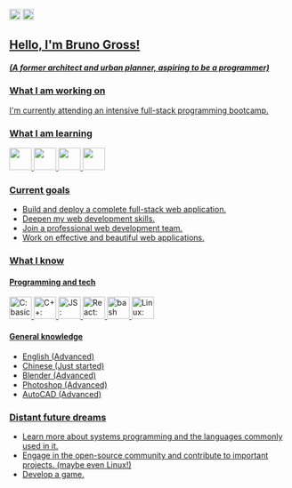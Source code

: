 <span><a href="https://github.com/bvgross"><img alt="Static Badge" src="https://img.shields.io/badge/en-red?style=for-the-badge" style="height: 20px"></a>
<a href="https://github.com/bvgross/bvgross/blob/main/README.pt-br.md"><img alt="Static Badge" src="https://img.shields.io/badge/pt%2Fbr-blue?style=for-the-badge" style="height: 20px"></span>


## Hello, I'm Bruno Gross!
##### (A former architect and urban planner, aspiring to be a programmer)

### What I am working on
I'm currently attending an intensive full-stack programming bootcamp.

### What I am learning
<p>
  <img src="https://cdn.jsdelivr.net/gh/devicons/devicon/icons/postgresql/postgresql-original.svg" width="40"/>
  <img src="https://cdn.jsdelivr.net/gh/devicons/devicon/icons/java/java-original.svg" width="40"/>
  <img src="https://cdn.jsdelivr.net/gh/devicons/devicon/icons/javascript/javascript-original.svg" width="40"/>
  <img src="https://cdn.jsdelivr.net/gh/devicons/devicon/icons/react/react-original.svg" width="40"/>
</p>

### Current goals
- Build and deploy a complete full-stack web application.
- Deepen my web development skills.
- Join a professional web development team.
- Work on effective and beautiful web applications.

### What I know
#### Programming and tech
<p>
  <img src="https://cdn.jsdelivr.net/gh/devicons/devicon/icons/c/c-original.svg" width="40" title="C: basic knowledge"/>
  <img src="https://cdn.jsdelivr.net/gh/devicons/devicon/icons/cplusplus/cplusplus-original.svg" width="40" title="C++: basic knowledge"/>
  <img src="https://cdn.jsdelivr.net/gh/devicons/devicon/icons/javascript/javascript-original.svg" width="40" title="JS: intermediate knowledge"/>
  <img src="https://cdn.jsdelivr.net/gh/devicons/devicon/icons/react/react-original.svg" width="40" title="React: basic knowledge"/>
  <img src="https://cdn.jsdelivr.net/gh/devicons/devicon/icons/bash/bash-original.svg" width="40" title="bash scripting: basic knowledge"/>
  <img src="https://cdn.jsdelivr.net/gh/devicons/devicon/icons/linux/linux-original.svg" width="40" title="Linux: intermediate knowledge"/>
</p>

#### General knowledge
- English (Advanced)
- Chinese (Just started)
- Blender (Advanced)
- Photoshop (Advanced)
- AutoCAD (Advanced)

### Distant future dreams
- Learn more about systems programming and the languages commonly used in it.
- Engage in the open-source community and contribute to important projects. (maybe even Linux!)
- Develop a game.

